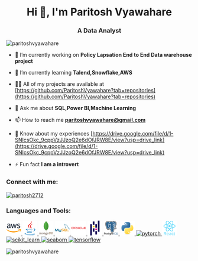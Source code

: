 <h1 align="center">Hi 👋, I'm Paritosh Vyawahare</h1>
<h3 align="center">A Data Analyst</h3>

<p align="left"> <img src="https://komarev.com/ghpvc/?username=paritoshvyawahare&label=Profile%20views&color=0e75b6&style=flat" alt="paritoshvyawahare" /> </p>

- 🔭 I’m currently working on **Policy Lapsation End to End Data warehouse project**

- 🌱 I’m currently learning **Talend,Snowflake,AWS**

- 👨‍💻 All of my projects are available at [https://github.com/ParitoshVyawahare?tab=repositories](https://github.com/ParitoshVyawahare?tab=repositories)

- 💬 Ask me about **SQL,Power BI,Machine Learning**

- 📫 How to reach me **paritoshvyawahare@gmail.com**

- 📄 Know about my experiences [https://drive.google.com/file/d/1-SNIcsOkc_9cppVzJJzoQ2e6dOfJRW8E/view?usp=drive_link](https://drive.google.com/file/d/1-SNIcsOkc_9cppVzJJzoQ2e6dOfJRW8E/view?usp=drive_link)

- ⚡ Fun fact **I am a introvert**

<h3 align="left">Connect with me:</h3>
<p align="left">
<a href="https://linkedin.com/in/paritosh2712" target="blank"><img align="center" src="https://raw.githubusercontent.com/rahuldkjain/github-profile-readme-generator/master/src/images/icons/Social/linked-in-alt.svg" alt="paritosh2712" height="30" width="40" /></a>
</p>

<h3 align="left">Languages and Tools:</h3>
<p align="left"> <a href="https://aws.amazon.com" target="_blank" rel="noreferrer"> <img src="https://raw.githubusercontent.com/devicons/devicon/master/icons/amazonwebservices/amazonwebservices-original-wordmark.svg" alt="aws" width="40" height="40"/> </a> <a href="https://www.java.com" target="_blank" rel="noreferrer"> <img src="https://raw.githubusercontent.com/devicons/devicon/master/icons/java/java-original.svg" alt="java" width="40" height="40"/> </a> <a href="https://www.mongodb.com/" target="_blank" rel="noreferrer"> <img src="https://raw.githubusercontent.com/devicons/devicon/master/icons/mongodb/mongodb-original-wordmark.svg" alt="mongodb" width="40" height="40"/> </a> <a href="https://www.mysql.com/" target="_blank" rel="noreferrer"> <img src="https://raw.githubusercontent.com/devicons/devicon/master/icons/mysql/mysql-original-wordmark.svg" alt="mysql" width="40" height="40"/> </a> <a href="https://www.oracle.com/" target="_blank" rel="noreferrer"> <img src="https://raw.githubusercontent.com/devicons/devicon/master/icons/oracle/oracle-original.svg" alt="oracle" width="40" height="40"/> </a> <a href="https://pandas.pydata.org/" target="_blank" rel="noreferrer"> <img src="https://raw.githubusercontent.com/devicons/devicon/2ae2a900d2f041da66e950e4d48052658d850630/icons/pandas/pandas-original.svg" alt="pandas" width="40" height="40"/> </a> <a href="https://www.postgresql.org" target="_blank" rel="noreferrer"> <img src="https://raw.githubusercontent.com/devicons/devicon/master/icons/postgresql/postgresql-original-wordmark.svg" alt="postgresql" width="40" height="40"/> </a> <a href="https://www.python.org" target="_blank" rel="noreferrer"> <img src="https://raw.githubusercontent.com/devicons/devicon/master/icons/python/python-original.svg" alt="python" width="40" height="40"/> </a> <a href="https://pytorch.org/" target="_blank" rel="noreferrer"> <img src="https://www.vectorlogo.zone/logos/pytorch/pytorch-icon.svg" alt="pytorch" width="40" height="40"/> </a> <a href="https://reactjs.org/" target="_blank" rel="noreferrer"> <img src="https://raw.githubusercontent.com/devicons/devicon/master/icons/react/react-original-wordmark.svg" alt="react" width="40" height="40"/> </a> <a href="https://scikit-learn.org/" target="_blank" rel="noreferrer"> <img src="https://upload.wikimedia.org/wikipedia/commons/0/05/Scikit_learn_logo_small.svg" alt="scikit_learn" width="40" height="40"/> </a> <a href="https://seaborn.pydata.org/" target="_blank" rel="noreferrer"> <img src="https://seaborn.pydata.org/_images/logo-mark-lightbg.svg" alt="seaborn" width="40" height="40"/> </a> <a href="https://www.tensorflow.org" target="_blank" rel="noreferrer"> <img src="https://www.vectorlogo.zone/logos/tensorflow/tensorflow-icon.svg" alt="tensorflow" width="40" height="40"/> </a> </p>

<p><img align="center" src="https://github-readme-stats.vercel.app/api/top-langs?username=paritoshvyawahare&show_icons=true&locale=en&layout=compact" alt="paritoshvyawahare" /></p>

